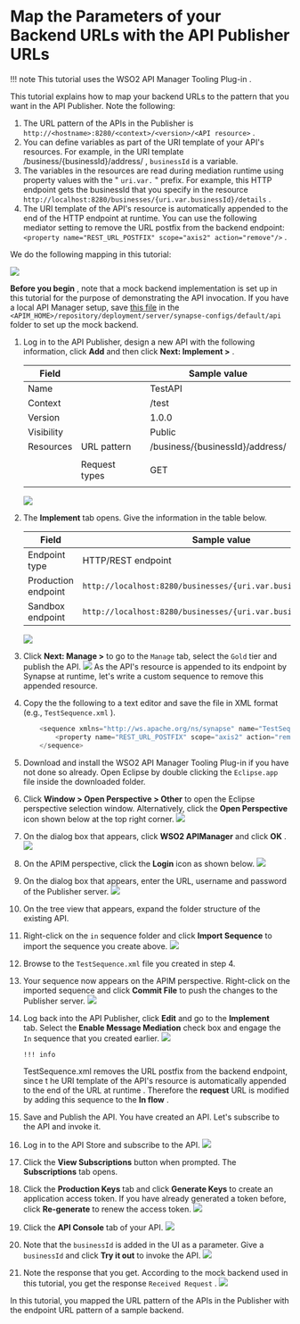 # Map the Parameters of your Backend URLs with the API Publisher URLs

!!! note
This tutorial uses the WSO2 API Manager Tooling Plug-in .


This tutorial explains how to map your backend URLs to the pattern that you want in the API Publisher. Note the following:

1.  The URL pattern of the APIs in the Publisher is `http://<hostname>:8280/<context>/<version>/<API resource>` .
2.  You can define variables as part of the URI template of your API's resources. For example, in the URI template /business/{businessId}/address/ , `businessId` is a variable.
3.  The variables in the resources are read during mediation runtime using property values with the " `uri.var.` " prefix. For example, this HTTP endpoint gets the businessId that you specify in the resource `http://localhost:8280/businesses/{uri.var.businessId}/details` .
4.  The URI template of the API's resource is automatically appended to the end of the HTTP endpoint at runtime. You can use the following mediator setting to remove the URL postfix from the backend endpoint: `<property name="REST_URL_POSTFIX" scope="axis2" action="remove"/>` .

We do the following mapping in this tutorial:

![](/assets/attachments/45966776/46216133.png)

**Before you begin** , note that a mock backend implementation is set up in this tutorial for the purpose of demonstrating the API invocation. If you have a local API Manager setup, save [this file](https://docs.wso2.com/download/attachments/45966776/Response_API.xml?version=1&modificationDate=1433789423000&api=v2) in the `<APIM_HOME>/repository/deployment/server/synapse-configs/default/api` folder to set up the mock backend.

1.  Log in to the API Publisher, design a new API with the following information, click **Add** and then click **Next: Implement &gt;** .

    <table>
    <thead>
    <tr class="header">
    <th>Field</th>
    <th><br />
    </th>
    <th>Sample value</th>
    </tr>
    </thead>
    <tbody>
    <tr class="odd">
    <td>Name</td>
    <td><br />
    </td>
    <td>TestAPI</td>
    </tr>
    <tr class="even">
    <td>Context</td>
    <td><br />
    </td>
    <td>/test</td>
    </tr>
    <tr class="odd">
    <td>Version</td>
    <td><br />
    </td>
    <td>1.0.0</td>
    </tr>
    <tr class="even">
    <td>Visibility</td>
    <td><br />
    </td>
    <td>Public</td>
    </tr>
    <tr class="odd">
    <td>Resources</td>
    <td>URL pattern</td>
    <td>/business/{businessId}/address/</td>
    </tr>
    <tr class="even">
    <td><br />
    </td>
    <td>Request types</td>
    <td><p>GET</p></td>
    </tr>
    </tbody>
    </table>

    ![](/assets/attachments/103332587/103332565.png)

2.  The **Implement** tab opens. Give the information in the table below.

    | Field               | Sample value                                                                                                                    |
    |---------------------|---------------------------------------------------------------------------------------------------------------------------------|
    | Endpoint type       | HTTP/REST endpoint                                                                                                              |
    | Production endpoint | `http://localhost:8280/businesses/{uri.var.businessId}/details` |
    | Sandbox endpoint    | `http://localhost:8280/businesses/{uri.var.businessId}/details`|

    ![](/assets/attachments/103332587/103332564.png)

3.  Click **Next: Manage &gt;** to go to the `Manage` tab, select the `Gold` tier and publish the API.
    ![](/assets/attachments/103332587/103332563.png)
    As the API's resource is appended to its endpoint by Synapse at runtime, let's write a custom sequence to remove this appended resource.

4.  Copy the the following to a text editor and save the file in XML format (e.g., `TestSequence.xml` ).

    ``` java
        <sequence xmlns="http://ws.apache.org/ns/synapse" name="TestSequence">
            <property name="REST_URL_POSTFIX" scope="axis2" action="remove"/>
        </sequence>
    ```

5.  Download and install the WSO2 API Manager Tooling Plug-in if you have not done so already. Open Eclipse by double clicking the `Eclipse.app` file inside the downloaded folder.

6.  Click **Window &gt; Open Perspective &gt; Other** to open the Eclipse perspective selection window. Alternatively, click the **Open Perspective** icon shown below at the top right corner.
    ![](/assets/attachments/103332587/103332575.png)
7.  On the dialog box that appears, click **WSO2 APIManager** and click **OK** .
    ![](/assets/attachments/103332587/103332582.png)

8.  On the APIM perspective, click the **Login** icon as shown below.
    ![](/assets/attachments/103332587/103332581.png)
9.  On the dialog box that appears, enter the URL, username and password of the Publisher server.
    ![](/assets/attachments/103332587/103332580.png)
10. On the tree view that appears, expand the folder structure of the existing API.
11. Right-click on the `in` sequence folder and click **Import Sequence** to import the sequence you create above.
    ![](/assets/attachments/103332587/103332579.png)
12. Browse to the `TestSequence.xml` file you created in step 4.
13. Your sequence now appears on the APIM perspective. Right-click on the imported sequence and click **Commit File** to push the changes to the Publisher server.
    ![](/assets/attachments/103332587/103332578.png)

14. Log back into the API Publisher, click **Edit** and go to the **Implement** tab. Select the **Enable Message Mediation** check box and engage the `In` sequence that you created earlier.
    ![](/assets/attachments/103332587/103332562.png)

        !!! info
    TestSequence.xml removes the URL postfix from the backend endpoint, since t he URI template of the API's resource is automatically appended to the end of the URL at runtime . Therefore the **request** URL is modified by adding this sequence to the **In flow** .


15. Save and Publish the API.
    You have created an API. Let's subscribe to the API and invoke it.
16. Log in to the API Store and subscribe to the API.
    ![](/assets/attachments/103332587/103332561.png)

17. Click the **View Subscriptions** button when prompted. The **Subscriptions** tab opens.

18. Click the **Production Keys** tab and click **Generate Keys** to create an application access token. If you have already generated a token before, click **Re-generate** to renew the access token.
    ![](/assets/attachments/103332587/103332558.png)

19. Click the **API Console** tab of your API.
    ![](/assets/attachments/103332587/103332560.png)

20. Note that the `businessId` is added in the UI as a parameter. Give a `businessId` and click **Try it out** to invoke the API.
    ![](/assets/attachments/103332587/103332559.png)

21. Note the response that you get. According to the mock backend used in this tutorial, you get the response `Received Request` .
    ![](/assets/attachments/103332587/103332583.png)

In this tutorial, you mapped the URL pattern of the APIs in the Publisher with the endpoint URL pattern of a sample backend.
